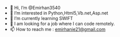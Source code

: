 - 👋 Hi, I’m @Emirhan3540
- 👀 I’m interested in Python,Html5,Vb.net,Asp.net
- 🌱 I’m currently learning SWIFT
- 💞️ I am looking for a job where I can code remotely.
- 📫 How to reach me : emirhanie21@gmail.com


<!---
Emirhan3540/Emirhan3540 is a ✨ special ✨ repository because its `README.md` (this file) appears on your GitHub profile.
You can click the Preview link to take a look at your changes.
--->
